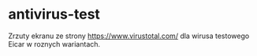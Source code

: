 # antivirus-test
Zrzuty ekranu ze strony https://www.virustotal.com/ dla wirusa testowego Eicar w roznych wariantach.
